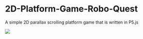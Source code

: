 # 2D-Platform-Game-Robo-Quest
A simple 2D parallax scrolling platform game that is written in P5.js

![](robo-quest.gif)
